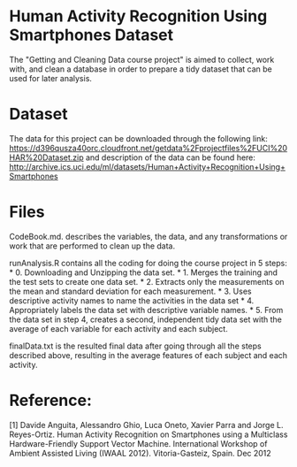 # Human Activity Recognition Using Smartphones Dataset
The "Getting and Cleaning Data course project" is aimed to collect, work with, and clean a database in order to prepare a tidy dataset that can be used for later analysis.

# Dataset

The data for this project can be downloaded through the following link: https://d396qusza40orc.cloudfront.net/getdata%2Fprojectfiles%2FUCI%20HAR%20Dataset.zip and description of the data can be found here: http://archive.ics.uci.edu/ml/datasets/Human+Activity+Recognition+Using+Smartphones

# Files

CodeBook.md. describes the variables, the data, and any transformations or work that are performed to clean up the data.

runAnalysis.R contains all the coding for doing the course project in 5 steps:
    * 0. Downloading and Unzipping the data set.
    * 1. Merges the training and the test sets to create one data set.
    * 2. Extracts only the measurements on the mean and standard deviation for each measurement.
    * 3. Uses descriptive activity names to name the activities in the data set
    * 4. Appropriately labels the data set with descriptive variable names.
    * 5. From the data set in step 4, creates a second, independent tidy data set with the average of each variable for each activity and each subject.

finalData.txt is the resulted final data after going through all the steps described above, resulting in the average features of each subject and each activity. 

Reference:
=========
[1] Davide Anguita, Alessandro Ghio, Luca Oneto, Xavier Parra and Jorge L. Reyes-Ortiz. Human Activity Recognition on Smartphones using a Multiclass Hardware-Friendly Support Vector Machine. International Workshop of Ambient Assisted Living (IWAAL 2012). Vitoria-Gasteiz, Spain. Dec 2012
